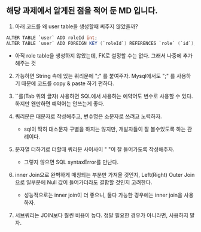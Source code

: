 ##  해당 과제에서 알게된 점을 적어 둔 MD 입니다.

1. 아래 코드를 왜 user table을 생성할때 써주지 않았을까?
```java
ALTER TABLE `user` ADD roleId int;
ALTER TABLE `user` ADD FOREIGN KEY (`roleId`) REFERENCES `role` (`id`);
```

+ 아직 role table을 생성하지 않았는데, FK로 설정할 수는 없다. 그래서 나중에 추가해주는 것

2. 가능하면 String 속에 있는 쿼리문에 ";" 를 붙여주자. Mysql에서도 ";" 를 사용하기 때문에 
코드를 copy & paste 하기 편하다.

3. ``를(Tab 위의 글자) 사용하면 SQL에서 사용하는 예약어도 변수로 사용할 수 있다. 하지만 왠만하면 예약어는 안쓰는게 좋다.

4. 쿼리문은 대문자로 작성해주고, 변수명은 소문자로 쓰려고 노력하자.
   + sql이 딱히 대소문자 구별을 하지는 않지만, 개발자들이 잘 볼수있도록 하는 관례이다.

5. 문자열 더하기로 더할때 쿼리문 사이사이 " "이 잘 들어가도록 작성해주자.
   + 그렇지 않으면 SQL syntaxError를 만난다.

6. inner Join으로 완벽하게 매칭되는 부분만 가져올 것인지, 
Left(Right) Outer Join 으로 일부분에 Null 값이 들어가더라도 결합할 것인지 고려한다.
   + 성능적으로는 inner join이 더 좋으니, 둘다 가능한 경우에는 inner join을 사용하자.

7. 서브쿼리는 JOIN보다 훨씬 비용이 높다. 정말 필요한 경우가 아니라면, 사용하지 말자.